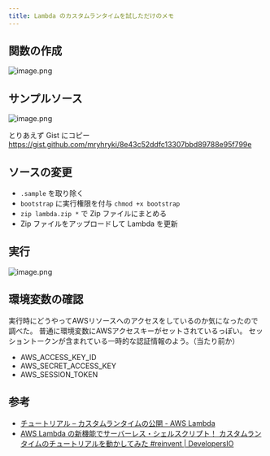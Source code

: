 ```yaml
---
title: Lambda のカスタムランタイムを試しただけのメモ
---
```


## 関数の作成

![image.png](https://i.gyazo.com/7d689865b612bf95bbcf823ad282a4bf.png)

## サンプルソース

![image.png](https://i.gyazo.com/fe5b3b4d679ca9a13d55c23daa34303d.png)

とりあえず Gist にコピー
https://gist.github.com/mryhryki/8e43c52ddfc13307bbd89788e95f799e

## ソースの変更

- `.sample` を取り除く
- `bootstrap` に実行権限を付与 `chmod +x bootstrap`
- `zip lambda.zip *` で Zip ファイルにまとめる
- Zip ファイルをアップロードして Lambda を更新

## 実行

![image.png](https://i.gyazo.com/946b5cdc1e2409427e6c0856ae6e6d81.png)

## 環境変数の確認

実行時にどうやってAWSリソースへのアクセスをしているのか気になったので調べた。
普通に環境変数にAWSアクセスキーがセットされているっぽい。
セッショントークンが含まれている一時的な認証情報のよう。（当たり前か）

- AWS_ACCESS_KEY_ID
- AWS_SECRET_ACCESS_KEY
- AWS_SESSION_TOKEN

## 参考

- [チュートリアル – カスタムランタイムの公開 - AWS Lambda](https://docs.aws.amazon.com/ja_jp/lambda/latest/dg/runtimes-walkthrough.html)
- [AWS Lambda の新機能でサーバーレス・シェルスクリプト！ カスタムランタイムのチュートリアルを動かしてみた #reinvent | DevelopersIO](https://dev.classmethod.jp/articles/tutorial-lambda-custom-runtime-with-shellscript/)
